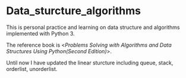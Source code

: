 # Data_sturcture_algorithms
This is personal practice and learning on data structure and algorithms implemented with Python 3.

The reference book is <*Problems Solving with Algorithms and Data Structures Using Python(Second Edition)*>.

Until now I have updated the linear sturcture including  queue, stack, orderlist, unorderlist.
